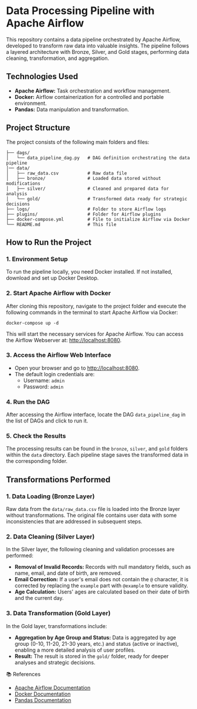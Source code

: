 #  Data Processing Pipeline with Apache Airflow

This repository contains a data pipeline orchestrated by Apache Airflow, developed to transform raw data into valuable insights. The pipeline follows a layered architecture with Bronze, Silver, and Gold stages, performing data cleaning, transformation, and aggregation.

##  Technologies Used
- **Apache Airflow:** Task orchestration and workflow management.
- **Docker:** Airflow containerization for a controlled and portable environment.
- **Pandas:** Data manipulation and transformation.

##  Project Structure
The project consists of the following main folders and files:

```console
├── dags/
│   └── data_pipeline_dag.py   # DAG definition orchestrating the data pipeline
│── data/
│   ├── raw_data.csv           # Raw data file
│   ├── bronze/                # Loaded data stored without modifications
│   ├── silver/                # Cleaned and prepared data for analysis
│   └── gold/                  # Transformed data ready for strategic decisions
├── logs/                      # Folder to store Airflow logs
├── plugins/                   # Folder for Airflow plugins
├── docker-compose.yml         # File to initialize Airflow via Docker
└── README.md                  # This file
```

##  How to Run the Project
### 1. Environment Setup
To run the pipeline locally, you need Docker installed. If not installed, download and set up Docker Desktop.

### 2. Start Apache Airflow with Docker
After cloning this repository, navigate to the project folder and execute the following commands in the terminal to start Apache Airflow via Docker:

```console
docker-compose up -d
```

This will start the necessary services for Apache Airflow. You can access the Airflow Webserver at: [http://localhost:8080](http://localhost:8080).

### 3. Access the Airflow Web Interface
- Open your browser and go to [http://localhost:8080](http://localhost:8080).
- The default login credentials are:
  - Username: `admin`
  - Password: `admin`

### 4. Run the DAG
After accessing the Airflow interface, locate the DAG `data_pipeline_dag` in the list of DAGs and click to run it.

### 5. Check the Results
The processing results can be found in the `bronze`, `silver`, and `gold` folders within the `data` directory. Each pipeline stage saves the transformed data in the corresponding folder.

##  Transformations Performed
### 1. Data Loading (Bronze Layer)
Raw data from the `data/raw_data.csv` file is loaded into the Bronze layer without transformations. The original file contains user data with some inconsistencies that are addressed in subsequent steps.

### 2. Data Cleaning (Silver Layer)
In the Silver layer, the following cleaning and validation processes are performed:
- **Removal of Invalid Records:** Records with null mandatory fields, such as name, email, and date of birth, are removed.
- **Email Correction:** If a user's email does not contain the `@` character, it is corrected by replacing the `example` part with `@example` to ensure validity.
- **Age Calculation:** Users' ages are calculated based on their date of birth and the current day.

### 3. Data Transformation (Gold Layer)
In the Gold layer, transformations include:
- **Aggregation by Age Group and Status:** Data is aggregated by age group (0-10, 11-20, 21-30 years, etc.) and status (active or inactive), enabling a more detailed analysis of user profiles.
- **Result:** The result is stored in the `gold/` folder, ready for deeper analyses and strategic decisions.

📚 References
- [Apache Airflow Documentation](https://airflow.apache.org/docs/)
- [Docker Documentation](https://docs.docker.com/)
- [Pandas Documentation](https://pandas.pydata.org/docs/)
